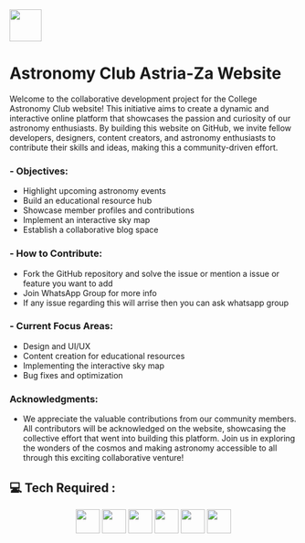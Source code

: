 <div align="left">  <img src="https://github.com/Aryan-81/Astria-Za_web/assets/131597580/13b2b9b1-0a72-47e4-9045-495ee8f6e4a7"  style="height: 4em" />  </div>

# Astronomy Club Astria-Za Website

Welcome to the collaborative development project for the College Astronomy Club website! This initiative aims to create a dynamic and interactive online platform that showcases the passion and curiosity of our astronomy enthusiasts. By building this website on GitHub, we invite fellow developers, designers, content creators, and astronomy enthusiasts to contribute their skills and ideas, making this a community-driven effort.

### - Objectives:
 - Highlight upcoming astronomy events
 - Build an educational resource hub
 - Showcase member profiles and contributions
 - Implement an interactive sky map
 - Establish a collaborative blog space

### - How to Contribute:
 - Fork the GitHub repository and solve the issue or mention a issue or feature you want to add
 - Join WhatsApp Group for more info
 - If any issue regarding this will arrise then you can ask whatsapp group


### - Current Focus Areas:
 - Design and UI/UX
 - Content creation for educational resources
 - Implementing the interactive sky map
 - Bug fixes and optimization

### Acknowledgments:
 - We appreciate the valuable contributions from our community members. All contributors will be acknowledged on the website, showcasing the collective effort that went into building this platform. 
Join us in exploring the wonders of the cosmos and making astronomy accessible to all through this exciting collaborative venture!

## 💻 Tech Required :  
<div align="center" >
  <img src="https://img.shields.io/badge/JavaScript-000000.svg?style=for-the-badge&logo=javascript&logoColor=F7E017" style="height: 3em">
  <img src="https://img.shields.io/badge/HTML5-F26624.svg?style=for-the-badge&logo=html5&logoColor=white" style="height: 3em">
  <img src="https://img.shields.io/badge/CSS-2465F1.svg?style=for-the-badge&logo=CSS3&logoColor=white" style="height: 3em">
  <img src="https://img.shields.io/badge/MySQL-%23000000?style=for-the-badge&logo=MySQL&logoColor=e48e00" style="height: 3em">
  <img src="https://img.shields.io/badge/GitHub-%23121011.svg?style=for-the-badge&logo=github&logoColor=white" style="height: 3em">
  <img src="https://img.shields.io/badge/Git-%23F05033.svg?style=for-the-badge&logo=git&logoColor=white" style="height: 3em">
</div>
